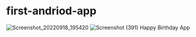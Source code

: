 # first-andriod-app
![Screenshot_20220918_195420](https://user-images.githubusercontent.com/98542941/190912105-7839e21f-25ea-4cc6-9b1a-89191476769a.png)
![Screenshot (391)](https://user-images.githubusercontent.com/98542941/190912230-914a1a3e-82a0-4199-8d11-949b0aa8bcb7.png)
Happy Birthday App
